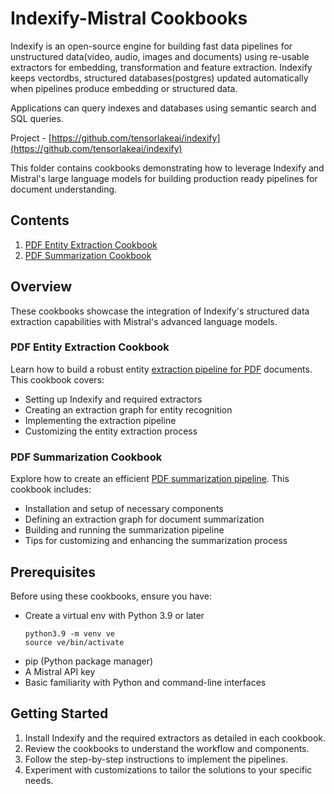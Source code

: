 # Indexify-Mistral Cookbooks

Indexify is an open-source engine for building fast data pipelines for unstructured data(video, audio, images and documents) using re-usable extractors for embedding, transformation and feature extraction. Indexify keeps vectordbs, structured databases(postgres) updated automatically when pipelines produce embedding or structured data.

Applications can query indexes and databases using semantic search and SQL queries.

Project - [https://github.com/tensorlakeai/indexify](https://github.com/tensorlakeai/indexify)

This folder contains cookbooks demonstrating how to leverage Indexify and Mistral's large language models for building production ready pipelines for document understanding.

## Contents

1. [PDF Entity Extraction Cookbook](pdf-entity-extraction)
2. [PDF Summarization Cookbook](pdf-summarization)

## Overview

These cookbooks showcase the integration of Indexify's structured data extraction capabilities with Mistral's advanced language models.

### PDF Entity Extraction Cookbook

Learn how to build a robust entity [extraction pipeline for PDF](pdf-entity-extraction/README.md) documents. This cookbook covers:

- Setting up Indexify and required extractors
- Creating an extraction graph for entity recognition
- Implementing the extraction pipeline
- Customizing the entity extraction process

### PDF Summarization Cookbook

Explore how to create an efficient [PDF summarization pipeline](pdf-summarization/README.md). This cookbook includes:

- Installation and setup of necessary components
- Defining an extraction graph for document summarization
- Building and running the summarization pipeline
- Tips for customizing and enhancing the summarization process

## Prerequisites

Before using these cookbooks, ensure you have:

- Create a virtual env with Python 3.9 or later
  ```shell
  python3.9 -m venv ve
  source ve/bin/activate
  ```
- pip (Python package manager)
- A Mistral API key
- Basic familiarity with Python and command-line interfaces

## Getting Started

1. Install Indexify and the required extractors as detailed in each cookbook.
2. Review the cookbooks to understand the workflow and components.
3. Follow the step-by-step instructions to implement the pipelines.
4. Experiment with customizations to tailor the solutions to your specific needs.
